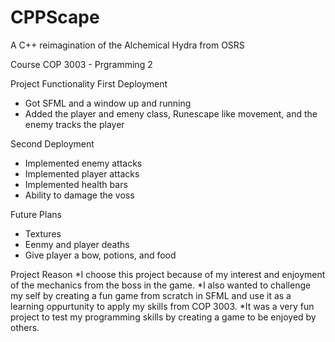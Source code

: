 # CPPScape
A C++ reimagination of the Alchemical Hydra from OSRS
 
Course
COP 3003 - Prgramming 2

Project Functionality
First Deployment
* Got SFML and a window up and running
* Added the player and emeny class, Runescape like movement, and the enemy tracks the player

Second Deployment
* Implemented enemy attacks 
* Implemented player attacks
* Implemented health bars
* Ability to damage the voss

Future Plans
* Textures
* Eenmy and player deaths
* Give player a bow, potions, and food

Project Reason
*I choose this project because of my interest and enjoyment of the mechanics from the boss in the game. 
*I also wanted to challenge my self by creating a fun game from scratch in SFML and use it as a learning oppurtunity to apply my skills from COP 3003. 
*It was a very fun project to test my programming skills by creating a game to be enjoyed by others.
